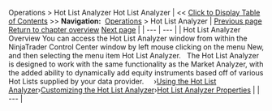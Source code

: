 ﻿
Operations > Hot List Analyzer
Hot List Analyzer
| << [Click to Display Table of Contents](hot_list_analyzer.md) >> **Navigation:**     [Operations](operations.md) > Hot List Analyzer | [Previous page](trading_with_hot_keys.md) [Return to chapter overview](operations.md) [Next page](using_the_hot_list_analyzer.md) |
| --- | --- |
| Hot List Analyzer Overview You can access the Hot List Analyzer window from within the NinjaTrader Control Center window by left mouse clicking on the menu New, and then selecting the menu item Hot List Analyzer.   The Hot List Analyzer is designed to work with the same functionality as the Market Analyzer, with the added ability to dynamically add equity instruments based off of various Hot Lists supplied by your data provider.     ›[Using the Hot List Analyzer](using_the_hot_list_analyzer.md)›[Customizing the Hot List Analyzer](customizing_the_hot_list_analy.md)›[Hot List Analyzer Properties](hot_list_analyzer_properties.md) |
| --- |

